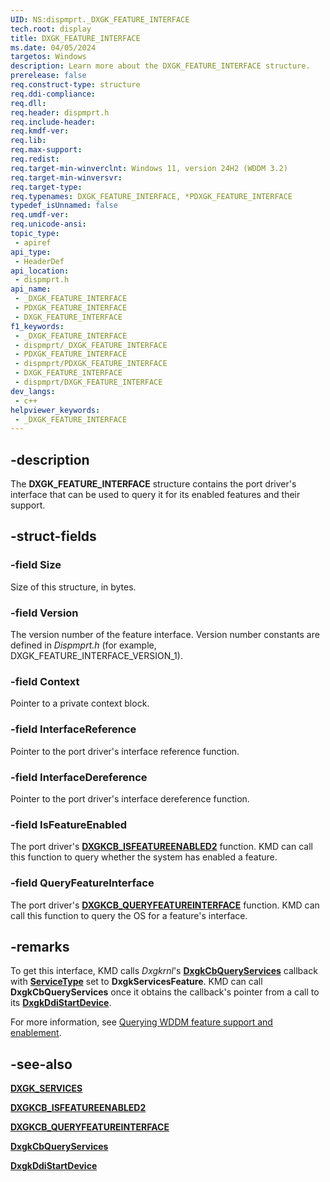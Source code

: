 ```yaml
---
UID: NS:dispmprt._DXGK_FEATURE_INTERFACE
tech.root: display
title: DXGK_FEATURE_INTERFACE
ms.date: 04/05/2024
targetos: Windows
description: Learn more about the DXGK_FEATURE_INTERFACE structure.
prerelease: false
req.construct-type: structure
req.ddi-compliance: 
req.dll: 
req.header: dispmprt.h
req.include-header: 
req.kmdf-ver: 
req.lib: 
req.max-support: 
req.redist: 
req.target-min-winverclnt: Windows 11, version 24H2 (WDDM 3.2)
req.target-min-winversvr: 
req.target-type: 
req.typenames: DXGK_FEATURE_INTERFACE, *PDXGK_FEATURE_INTERFACE
typedef_isUnnamed: false
req.umdf-ver: 
req.unicode-ansi: 
topic_type:
 - apiref
api_type:
 - HeaderDef
api_location:
 - dispmprt.h
api_name:
 - _DXGK_FEATURE_INTERFACE
 - PDXGK_FEATURE_INTERFACE
 - DXGK_FEATURE_INTERFACE
f1_keywords:
 - _DXGK_FEATURE_INTERFACE
 - dispmprt/_DXGK_FEATURE_INTERFACE
 - PDXGK_FEATURE_INTERFACE
 - dispmprt/PDXGK_FEATURE_INTERFACE
 - DXGK_FEATURE_INTERFACE
 - dispmprt/DXGK_FEATURE_INTERFACE
dev_langs:
 - c++
helpviewer_keywords:
 - _DXGK_FEATURE_INTERFACE
---
```


## -description

The **DXGK_FEATURE_INTERFACE** structure contains the port driver's interface that can be used to query it for its enabled features and their support.

## -struct-fields

### -field Size

Size of this structure, in bytes.

### -field Version

The version number of the feature interface. Version number constants are defined in *Dispmprt.h* (for example, DXGK_FEATURE_INTERFACE_VERSION_1).

### -field Context

Pointer to a private context block.

### -field InterfaceReference

Pointer to the port driver's interface reference function.

### -field InterfaceDereference

Pointer to the port driver's interface dereference function.

### -field IsFeatureEnabled

The port driver's [**DXGKCB_ISFEATUREENABLED2**](../d3dkmddi/nc-d3dkmddi-dxgkcb_isfeatureenabled2.md) function. KMD can call this function to query whether the system has enabled a feature.

### -field QueryFeatureInterface

The port driver's [**DXGKCB_QUERYFEATUREINTERFACE**](../d3dkmddi/nc-d3dkmddi-dxgkcb_queryfeatureinterface.md) function. KMD can call this function to query the OS for a feature's interface.

## -remarks

To get this interface, KMD calls *Dxgkrnl*'s [**DxgkCbQueryServices**](nc-dispmprt-dxgkcb_query_services.md) callback with [**ServiceType**](ne-dispmprt-dxgk_services.md) set to **DxgkServicesFeature**. KMD can call  **DxgkCbQueryServices** once it obtains the callback's pointer from a call to its [**DxgkDdiStartDevice**](nc-dispmprt-dxgkddi_start_device.md).

For more information, see [Querying WDDM feature support and enablement](/windows-hardware/drivers/display/querying-wddm-feature-support-and-enablement).

## -see-also

[**DXGK_SERVICES**](ne-dispmprt-dxgk_services.md)

[**DXGKCB_ISFEATUREENABLED2**](../d3dkmddi/nc-d3dkmddi-dxgkcb_isfeatureenabled2.md)

[**DXGKCB_QUERYFEATUREINTERFACE**](../d3dkmddi/nc-d3dkmddi-dxgkcb_queryfeatureinterface.md)

[**DxgkCbQueryServices**](nc-dispmprt-dxgkcb_query_services.md)

[**DxgkDdiStartDevice**](nc-dispmprt-dxgkddi_start_device.md)
